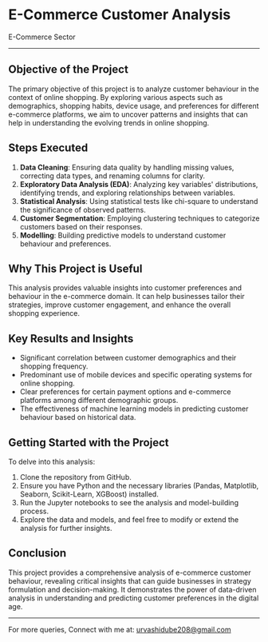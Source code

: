 # E-Commerce Customer Analysis
 E-Commerce Sector

---

## Objective of the Project
The primary objective of this project is to analyze customer behaviour in the context of online shopping. By exploring various aspects such as demographics, shopping habits, device usage, and preferences for different e-commerce platforms, we aim to uncover patterns and insights that can help in understanding the evolving trends in online shopping.

## Steps Executed
1. **Data Cleaning**: Ensuring data quality by handling missing values, correcting data types, and renaming columns for clarity.
2. **Exploratory Data Analysis (EDA)**: Analyzing key variables' distributions, identifying trends, and exploring relationships between variables.
3. **Statistical Analysis**: Using statistical tests like chi-square to understand the significance of observed patterns.
4. **Customer Segmentation**: Employing clustering techniques to categorize customers based on their responses.
5. **Modelling**: Building predictive models to understand customer behaviour and preferences.

## Why This Project is Useful
This analysis provides valuable insights into customer preferences and behaviour in the e-commerce domain. It can help businesses tailor their strategies, improve customer engagement, and enhance the overall shopping experience.

## Key Results and Insights
- Significant correlation between customer demographics and their shopping frequency.
- Predominant use of mobile devices and specific operating systems for online shopping.
- Clear preferences for certain payment options and e-commerce platforms among different demographic groups.
- The effectiveness of machine learning models in predicting customer behaviour based on historical data.

## Getting Started with the Project
To delve into this analysis:
1. Clone the repository from GitHub.
2. Ensure you have Python and the necessary libraries (Pandas, Matplotlib, Seaborn, Scikit-Learn, XGBoost) installed.
3. Run the Jupyter notebooks to see the analysis and model-building process.
4. Explore the data and models, and feel free to modify or extend the analysis for further insights.

## Conclusion
This project provides a comprehensive analysis of e-commerce customer behaviour, revealing critical insights that can guide businesses in strategy formulation and decision-making. It demonstrates the power of data-driven analysis in understanding and predicting customer preferences in the digital age.

---

For more queries, Connect with me at: urvashidube208@gmail.com
